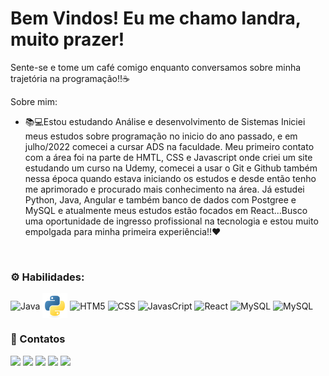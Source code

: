 # Bem Vindos! Eu me chamo Iandra, muito prazer!
Sente-se e tome um café comigo enquanto conversamos sobre minha trajetória na programação!!☕

Sobre mim:
- 📚💻Estou estudando Análise e desenvolvimento de Sistemas
Iniciei meus estudos sobre programação no inicio do ano passado, e em julho/2022 comecei a cursar ADS na faculdade. Meu primeiro contato com a área foi na parte de HMTL, CSS e Javascript onde criei um site estudando um curso na Udemy, comecei a usar o Git e Github também nessa época quando estava iniciando os estudos e desde então tenho me aprimorado e procurado mais conhecimento na área. Já estudei Python, Java, Angular e também banco de dados com Postgree e MySQL e atualmente meus estudos estão focados em React...Busco uma oportunidade de ingresso profissional na tecnologia e estou muito empolgada para minha primeira experiência!!❤️

<div style="display: inline_block"><br>
  <h3>⚙️ Habilidades:</h3>
  <img align="center" alt="Java" height="40" width="40" src="https://cdn.jsdelivr.net/gh/devicons/devicon/icons/java/java-original.svg"/>
  <img align="center" alt="Python" height="40" width="40" src="https://raw.githubusercontent.com/devicons/devicon/master/icons/python/python-original.svg">
  <img align="center" alt="HTM5" height="40" width="40" src="https://cdn.jsdelivr.net/gh/devicons/devicon/icons/html5/html5-plain.svg">
  <img align="center" alt="CSS" height="40" width="40" src="https://cdn.jsdelivr.net/gh/devicons/devicon/icons/css3/css3-plain.svg">
<img align="center" alt="JavasCript" height="40" width="40" src="https://cdn.jsdelivr.net/gh/devicons/devicon/icons/javascript/javascript-original.svg">
  <img align="center" alt="React" height="40" width="40" src="https://cdn.jsdelivr.net/gh/devicons/devicon/icons/react/react-original.svg">
  <img align="center" alt="MySQL" height="40" width="40" src="https://cdn.jsdelivr.net/gh/devicons/devicon/icons/mysql/mysql-original.svg">
  <img align="center" alt="MySQL" height="40" width="40" src="https://cdn.jsdelivr.net/gh/devicons/devicon/icons/postgresql/postgresql-original.svg">
 
  
</div>


<div> 
  <h3>📍 Contatos</h3>
  <a href="https://instagram.com/iandra_lmascarenhas/" target="_blank"><img src="https://img.shields.io/badge/-Instagram-%23E4405F?style=for-the-badge&logo=instagram&logoColor=white" target="_blank"></a>
  <a href = "mailto:iandra.l.m.a@gmail.com"><img src="https://img.shields.io/badge/-Gmail-%23333?style=for-the-badge&logo=gmail&logoColor=white" target="_blank"></a>
  <a href="https://linkedin.com/in/iandra-lima-mascarenhas-789490158" target="_blank"><img src="https://img.shields.io/badge/-LinkedIn-%230077B5?style=for-the-badge&logo=linkedin&logoColor=white" target="_blank"></a> 
  <a href="https://github.com/IandraLMA" target="_blank"><img src="https://img.shields.io/badge/Github-000?style=for-the-badge&logo=github" target="_blank"></a> 
  <a href="https://www.dio.me/users/iandra_l_m_a" target="_blank"><img src="https://img.shields.io/badge/-Meu%20Perfil%20na%20DIO-000?style=for-the-badge" target="_blank"></a> 
  
</div>
